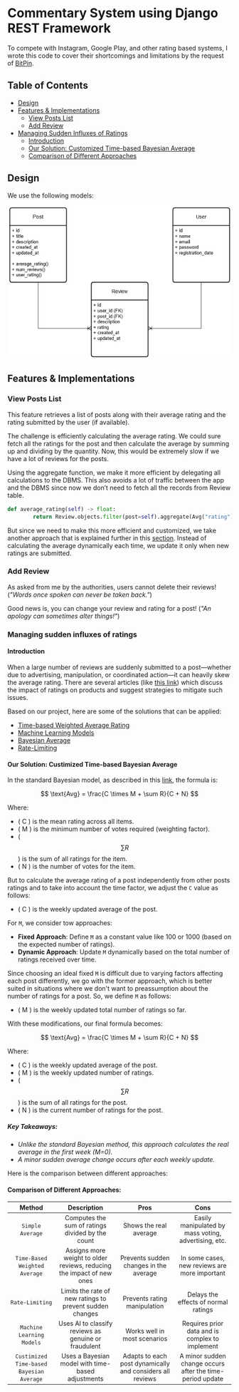 # Commentary System using Django REST Framework

To compete with Instagram, Google Play, and other rating based systems, I wrote this code to cover their shortcomings and limitations by the request of [‌BitPin](https://www.linkedin.com/company/bitpin/).

## Table of Contents

- [Design](#design)
- [Features & Implementations](#features--implementations)
  - [View Posts List](#view-posts-list)
  - [Add Review](#add-review)
- [Managing Sudden Influxes of Ratings](#managing-sudden-influxes-of-ratings)
  - [Introduction](#introduction)
  - [Our Solution: Customized Time-based Bayesian Average](#our-solution-customized-time-based-bayesian-average)
  - [Comparison of Different Approaches](#comparison-of-different-approaches)

## Design

We use the following models:

<p align="center">
<!-- ![Entity Model](./Documents/pics/model-entity.png) -->
<img src="./Documents/pics/model-entity.png">
</p>

## Features & Implementations

### View Posts List

This feature retrieves a list of posts along with their average rating and the rating submitted by the user (if available).

The challenge is efficiently calculating the average rating. We could sure fetch all the ratings for the post and then calculate the average by summing up and dividing by the quantity. Now, this would be extremely slow if we have a lot of reviews for the posts.

Using the aggregate function, we make it more efficient by delegating all calculations to the DBMS. This also avoids a lot of traffic between the app and the DBMS since now we don’t need to fetch all the records from Review table.

```python
def average_rating(self) -> float:
        return Review.objects.filter(post=self).aggregate(Avg("rating"))["rating__avg"] or -1
```

But since we need to make this more efficient and customized, we take another approach that is explained further in this [section](#managing-sudden-influxes-of-ratings). Instead of calculating the average dynamically each time, we update it only when new ratings are submitted.

### Add Review

As asked from me by the authorities, users cannot delete their reviews! (_"Words once spoken can never be taken back."_)

Good news is, you can change your review and rating for a post! (_"An apology can sometimes alter things!"_)

### Managing sudden influxes of ratings

#### Introduction

When a large number of reviews are suddenly submitted to a post—whether due to advertising, manipulation, or coordinated action—it can heavily skew the average rating. There are several articles (like [this link](https://www.fastercapital.com/content/Product-reviews-and-ratings--Rating-Algorithms--Decoding-Rating-Algorithms--What-They-Mean-for-Your-Business.html?utm_source=chatgpt.com)) which discuss the impact of ratings on products and suggest strategies to mitigate such issues.

Based on our project, here are some of the solutions that can be applied:

- [Time-based Weighted Average Rating](https://docs.timescale.com/use-timescale/latest/hyperfunctions/time-weighted-averages/)
- [Machine Learning Models](https://www.restack.io/p/ai-for-fraud-prevention-answer-detect-fraudulent-reviews-cat-ai?utm_source=chatgpt.com)
- [Bayesian Average](https://lukasmurdock.com/bayes-average/?utm_source=chatgpt.com)
- [Rate-Limiting](https://dev.to/satrobit/rate-limiting-using-the-token-bucket-algorithm-3cjh)

#### **Our Solution: Custimized Time-based Bayesian Average**

In the standard Bayesian model, as described in this [link](https://lukasmurdock.com/bayes-average/?utm_source=chatgpt.com), the formula is:

<p align="center">
  
$$
\text{Avg} = \frac{C \times M + \sum R}{C + N}
$$

</p>

Where:

- \( C \) is the mean rating across all items.
- \( M \) is the minimum number of votes required (weighting factor).
- \( $$\sum R$$ \) is the sum of all ratings for the item.
- \( N \) is the number of votes for the item.

But to calculate the average rating of a post independently from other posts ratings and to take into account the time factor, we adjust the `C` value as follows:

- \( C \) is the weekly updated average of the post.

For `M`, we consider tow approaches:

- **Fixed Approach**: Define `M` as a constant value like 100 or 1000 (based on the expected number of ratings).
- **Dynamic Approach**: Update `M` dynamically based on the total number of ratings received over time.

Since choosing an ideal fixed `M` is difficult due to varying factors affecting each post differently, we go with the former approach, which is better suited in situations where we don't want to preassumption about the number of ratings for a post. So, we define `M` as follows:

- \( M \) is the weekly updated total number of ratings so far.

With these modifications, our final formula becomes:

<p align="center">
  
$$
\text{Avg} = \frac{C \times M + \sum R}{C + N}
$$

</p>

Where:

- \( C \) is the weekly updated average of the post.
- \( M \) is the weekly updated number of ratings.
- \( $$\sum R$$ \) is the sum of all ratings for the post.
- \( N \) is the current number of ratings for the post.

##### Key Takeaways:

- _Unlike the standard Bayesian method, this approach calculates the real average in the first week (M=0)._
- _A minor sudden average change occurs after each weekly update._

Here is the comparison between different approaches:

#### Comparison of Different Approaches:

|                **Method**                |                            **Description**                            |                         **Pros**                          |                         **Cons**                          |
| :--------------------------------------: | :-------------------------------------------------------------------: | :-------------------------------------------------------: | :-------------------------------------------------------: |
|             `Simple Average`             |           Computes the sum of ratings divided by the count            |                  Shows the real average                   |   Easily manipulated by mass voting, advertising, etc.    |
|      `Time-Based Weighted Average`       | Assigns more weight to older reviews, reducing the impact of new ones |          Prevents sudden changes in the average           |       In some cases, new reviews are more important       |
|             `Rate-Limiting`              |       Limits the rate of new ratings to prevent sudden changes        |               Prevents rating manipulation                |           Delays the effects of normal ratings            |
|        `Machine Learning Models`         |         Uses AI to classify reviews as genuine or fraudulent          |               Works well in most scenarios                |      Requires prior data and is complex to implement      |
| `Custimized Time-based Bayesian Average` |           Uses a Bayesian model with time-based adjustments           | Adapts to each post dynamically and considers all reviews | A minor sudden change occurs after the time-period update |
